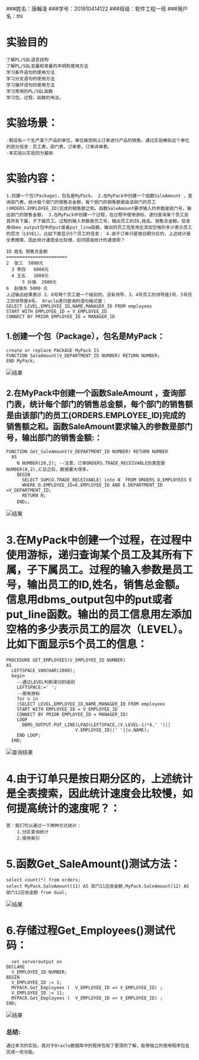 ###姓名：唐翰凌
###学号：201810414122
###班级：软件工程一班
###用户名：thl
# 实验目的
    了解PL/SQL语言结构
    了解PL/SQL变量和常量的声明和使用方法
    学习条件语句的使用方法
    学习分支语句的使用方法
    学习循环语句的使用方法
    学习常用的PL/SQL函数
    学习包，过程，函数的用法。

# 实验场景：
    ·假设有一个生产某个产品的单位，单位接受网上订单进行产品的销售。通过实验模拟这个单位的部分信息：员工表，部门表，订单表，订单详单表。
    ·本实验以实验四为基础

# 实验内容：

    1.创建一个包(Package)，包名是MyPack。 2.在MyPack中创建一个函数SaleAmount ，查询部门表，统计每个部门的销售总金额，每个部门的销售额是由该部门的员工(ORDERS.EMPLOYEE_ID)完成的销售额之和。函数SaleAmount要求输入的参数是部门号，输出部门的销售金额。 3.在MyPack中创建一个过程，在过程中使用游标，递归查询某个员工及其所有下属，子下属员工。过程的输入参数是员工号，输出员工的ID,姓名，销售总金额。信息用dbms_output包中的put或者put_line函数。输出的员工信息用左添加空格的多少表示员工的层次（LEVEL）。比如下面显示5个员工的信息： 4.由于订单只是按日期分区的，上述统计是全表搜索，因此统计速度会比较慢，如何提高统计的速度呢？

    ID 姓名 销售总金额
    =======================
    2  张三  5000元
      3 李四   6000元
      4 王五   1000元
          5 孙强  2000元
    6  赵强东 5000 元
    上述输出结果表示 2，6号两个员工是一个级别的，没有领导，3，4号员工的领导是2号，5号员工的领导是4号。 Oracle递归查询的语句格式是：
    SELECT LEVEL,EMPLOYEE_ID,NAME,MANAGER_ID FROM employees 
    START WITH EMPLOYEE_ID = V_EMPLOYEE_ID 
    CONNECT BY PRIOR EMPLOYEE_ID = MANAGER_ID

## 1.创建一个包（Package），包名是MyPack：
    create or replace PACKAGE MyPack IS
    FUNCTION SaleAmount(V_DEPARTMENT_ID NUMBER) RETURN NUMBER;
    END MyPack;
![结果](1.png)
## 2.在MyPack中创建一个函数SaleAmount ，查询部门表，统计每个部门的销售总金额，每个部门的销售额是由该部门的员工(ORDERS.EMPLOYEE_ID)完成的销售额之和。函数SaleAmount要求输入的参数是部门号，输出部门的销售金额:：
    FUNCTION Get_SaleAmount(V_DEPARTMENT_ID NUMBER) RETURN NUMBER
      AS
        N NUMBER(20,2); --注意，订单ORDERS.TRADE_RECEIVABLE的类型是NUMBER(8,2),汇总之后，数据要大得多。
        BEGIN
          SELECT SUM(O.TRADE_RECEIVABLE) into N  FROM ORDERS O,EMPLOYEES E
          WHERE O.EMPLOYEE_ID=E.EMPLOYEE_ID AND E.DEPARTMENT_ID =V_DEPARTMENT_ID;
          RETURN N;
        END;。
![结果](2.png)

# 3.在MyPack中创建一个过程，在过程中使用游标，递归查询某个员工及其所有下属，子下属员工。过程的输入参数是员工号，输出员工的ID,姓名，销售总金额。信息用dbms_output包中的put或者put_line函数。输出的员工信息用左添加空格的多少表示员工的层次（LEVEL）。比如下面显示5个员工的信息：
    PROCEDURE GET_EMPLOYEES(V_EMPLOYEE_ID NUMBER)
    AS
      LEFTSPACE VARCHAR(2000);
      begin
        --通过LEVEL判断递归的级别
        LEFTSPACE:=' ';
        --使用游标
        for v in
        (SELECT LEVEL,EMPLOYEE_ID,NAME,MANAGER_ID FROM employees
        START WITH EMPLOYEE_ID = V_EMPLOYEE_ID
        CONNECT BY PRIOR EMPLOYEE_ID = MANAGER_ID)
        LOOP
          DBMS_OUTPUT.PUT_LINE(LPAD(LEFTSPACE,(V.LEVEL-1)*4,' ')||
                              V.EMPLOYEE_ID||' '||v.NAME);
        END LOOP;
      END;

![查询结果](3.png)
# 4.由于订单只是按日期分区的，上述统计是全表搜索，因此统计速度会比较慢，如何提高统计的速度呢？：
    答：我们可以通过一下两种方式统计：
        1.分区查询统计
        2.使用索引

# 5.函数Get_SaleAmount()测试方法：
    select count(*) from orders;
    select MyPack.SaleAmount(11) AS 部门11应收金额,MyPack.SaleAmount(12) AS 部门12应收金额 from dual;
![结果](4.png)
# 6.存储过程Get_Employees()测试代码：
      set serveroutput on
    DECLARE
      V_EMPLOYEE_ID NUMBER;    
    BEGIN
      V_EMPLOYEE_ID := 1;
      MYPACK.Get_Employees (  V_EMPLOYEE_ID => V_EMPLOYEE_ID) ;  
      V_EMPLOYEE_ID := 11;
      MYPACK.Get_Employees (  V_EMPLOYEE_ID => V_EMPLOYEE_ID) ;    
    END;
![结果](6.png)
### 总结:
    通过本次的实验，我对于Oracle数据库中的程序包有了更深的了解，能够独立的使用程序包去完成一些功能。